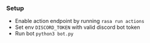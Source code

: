 ### Setup

- Enable action endpoint by running ```rasa run actions```
- Set env `DISCORD_TOKEN` with valid discord bot token
- Run bot ```python3 bot.py```
